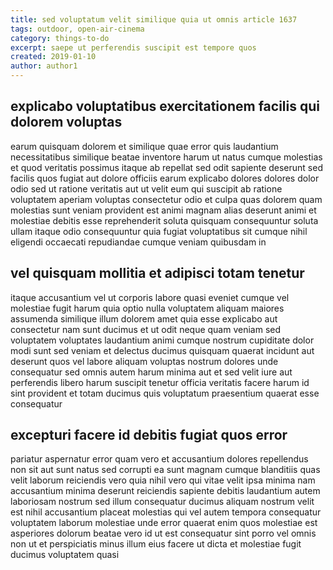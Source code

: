 ```yaml
---
title: sed voluptatum velit similique quia ut omnis article 1637
tags: outdoor, open-air-cinema
category: things-to-do
excerpt: saepe ut perferendis suscipit est tempore quos
created: 2019-01-10
author: author1
---
```


## explicabo voluptatibus exercitationem facilis qui dolorem voluptas

earum quisquam dolorem et similique quae error quis laudantium necessitatibus similique beatae inventore harum ut natus cumque molestias et quod veritatis possimus itaque ab repellat sed odit sapiente deserunt sed facilis quos fugiat aut dolore officiis earum explicabo dolores dolores dolor odio sed ut ratione veritatis aut ut velit eum qui suscipit ab ratione voluptatem aperiam voluptas consectetur odio et culpa quas dolorem quam molestias sunt veniam provident est animi magnam alias deserunt animi et molestiae debitis esse reprehenderit soluta quisquam consequuntur soluta ullam itaque odio consequuntur quia fugiat voluptatibus sit cumque nihil eligendi occaecati repudiandae cumque veniam quibusdam in

## vel quisquam mollitia et adipisci totam tenetur

itaque accusantium vel ut corporis labore quasi eveniet cumque vel molestiae fugit harum quia optio nulla voluptatem aliquam maiores assumenda similique illum dolorem amet quia esse explicabo aut consectetur nam sunt ducimus et ut odit neque quam veniam sed voluptatem voluptates laudantium animi cumque nostrum cupiditate dolor modi sunt sed veniam et delectus ducimus quisquam quaerat incidunt aut deserunt quos vel labore aliquam voluptas nostrum dolores unde consequatur sed omnis autem harum minima aut et sed velit iure aut perferendis libero harum suscipit tenetur officia veritatis facere harum id sint provident et totam ducimus quis voluptatum praesentium quaerat esse consequatur

## excepturi facere id debitis fugiat quos error

pariatur aspernatur error quam vero et accusantium dolores repellendus non sit aut sunt natus sed corrupti ea sunt magnam cumque blanditiis quas velit laborum reiciendis vero quia nihil vero qui vitae velit ipsa minima nam accusantium minima deserunt reiciendis sapiente debitis laudantium autem laboriosam nostrum sed illum consequatur ducimus aliquam nostrum velit est nihil accusantium placeat molestias qui vel autem tempora consequatur voluptatem laborum molestiae unde error quaerat enim quos molestiae est asperiores dolorum beatae vero id ut est consequatur sint porro vel omnis non ut et perspiciatis minus illum eius facere ut dicta et molestiae fugit ducimus voluptatem quasi
